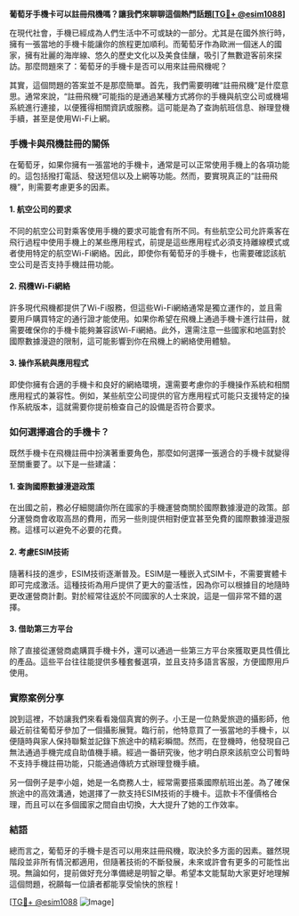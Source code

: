 **葡萄牙手機卡可以註冊飛機嗎？讓我們來聊聊這個熱門話題[[TG💪+ @esim1088](https://t.me/s/esim1088)]**

在現代社會，手機已經成為人們生活中不可或缺的一部分。尤其是在國外旅行時，擁有一張當地的手機卡能讓你的旅程更加順利。而葡萄牙作為歐洲一個迷人的國家，擁有壯麗的海岸線、悠久的歷史文化以及美食佳釀，吸引了無數遊客前來探訪。那麼問題來了：葡萄牙的手機卡是否可以用來註冊飛機呢？

其實，這個問題的答案並不是那麼簡單。首先，我們需要明確“註冊飛機”是什麼意思。通常來說，“註冊飛機”可能指的是通過某種方式將你的手機與航空公司或機場系統進行連接，以便獲得相關資訊或服務。這可能是為了查詢航班信息、辦理登機手續，甚至是使用Wi-Fi上網。

### 手機卡與飛機註冊的關係

在葡萄牙，如果你擁有一張當地的手機卡，通常是可以正常使用手機上的各項功能的。這包括撥打電話、發送短信以及上網等功能。然而，要實現真正的“註冊飛機”，則需要考慮更多的因素。

#### 1. 航空公司的要求
不同的航空公司對乘客使用手機的要求可能會有所不同。有些航空公司允許乘客在飛行過程中使用手機上的某些應用程式，前提是這些應用程式必須支持離線模式或者使用特定的航空Wi-Fi網絡。因此，即使你有葡萄牙的手機卡，也需要確認該航空公司是否支持手機註冊功能。

#### 2. 飛機Wi-Fi網絡
許多現代飛機都提供了Wi-Fi服務，但這些Wi-Fi網絡通常是獨立運作的，並且需要用戶購買特定的通行證才能使用。如果你希望在飛機上通過手機卡進行註冊，就需要確保你的手機卡能夠兼容該Wi-Fi網絡。此外，還需注意一些國家和地區對於國際數據漫遊的限制，這可能影響到你在飛機上的網絡使用體驗。

#### 3. 操作系統與應用程式
即使你擁有合適的手機卡和良好的網絡環境，還需要考慮你的手機操作系統和相關應用程式的兼容性。例如，某些航空公司提供的官方應用程式可能只支援特定的操作系統版本，這就需要你提前檢查自己的設備是否符合要求。

### 如何選擇適合的手機卡？

既然手機卡在飛機註冊中扮演著重要角色，那麼如何選擇一張適合的手機卡就變得至關重要了。以下是一些建議：

#### 1. 查詢國際數據漫遊政策
在出國之前，務必仔細閱讀你所在國家的手機運營商關於國際數據漫遊的政策。部分運營商會收取高昂的費用，而另一些則提供相對便宜甚至免費的國際數據漫遊服務。這樣可以避免不必要的花費。

#### 2. 考慮ESIM技術
隨著科技的進步，ESIM技術逐漸普及。ESIM是一種嵌入式SIM卡，不需要實體卡即可完成激活。這種技術為用戶提供了更大的靈活性，因為你可以根據目的地隨時更改運營商計劃。對於經常往返於不同國家的人士來說，這是一個非常不錯的選擇。

#### 3. 借助第三方平台
除了直接從運營商處購買手機卡外，還可以通過一些第三方平台來獲取更具性價比的產品。這些平台往往能提供多種套餐選項，並且支持多語言客服，方便國際用戶使用。

### 實際案例分享

說到這裡，不妨讓我們來看看幾個真實的例子。小王是一位熱愛旅遊的攝影師，他最近前往葡萄牙參加了一個攝影展覽。臨行前，他特意買了一張當地的手機卡，以便隨時與家人保持聯繫並記錄下旅途中的精彩瞬間。然而，在登機時，他發現自己無法通過手機完成自助值機手續。經過一番研究後，他才明白原來該航空公司暫時不支持手機註冊功能，只能通過傳統方式辦理登機手續。

另一個例子是李小姐，她是一名商務人士，經常需要搭乘國際航班出差。為了確保旅途中的高效溝通，她選擇了一款支持ESIM技術的手機卡。這款卡不僅價格合理，而且可以在多個國家之間自由切換，大大提升了她的工作效率。

### 結語

總而言之，葡萄牙的手機卡是否可以用來註冊飛機，取決於多方面的因素。雖然現階段並非所有情況都適用，但隨著技術的不斷發展，未來或許會有更多的可能性出現。無論如何，提前做好充分準備總是明智之舉。希望本文能幫助大家更好地理解這個問題，祝願每一位讀者都能享受愉快的旅程！

[[TG💪+ @esim1088](https://t.me/s/esim1088) ![Image](https://i.postimg.cc/4NQfJmqS/Snipaste-2025-05-13-00-14-12.png)]